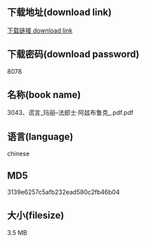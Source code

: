 ## 下载地址(download link)
[下载链接 download link](https://voluble-croquembouche-d321dc.netlify.app/?s=3043%E3%80%81%E8%B0%8E%E8%A8%80_%E7%8E%9B%E4%B8%BD%E2%80%93%E6%B3%95%E9%83%8E%E5%A3%AB%C2%B7%E9%98%BF%E5%85%B9%E5%B8%83%E9%B2%81%E5%85%8B_.pdf)

## 下载密码(download password)
8078

## 名称(book name)
3043、谎言_玛丽–法郎士·阿兹布鲁克_.pdf.pdf

## 语言(language)
chinese

## MD5
3139e6257c5afb232ead580c2fb46b04

## 大小(filesize)
3.5 MB
